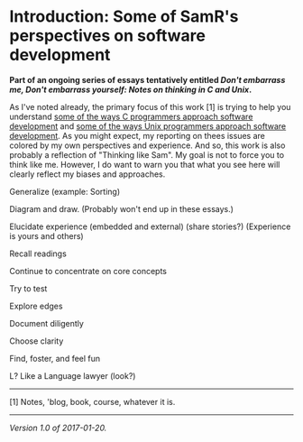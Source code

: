 Introduction: Some of SamR's perspectives on software development
=================================================================

**Part of an ongoing series of essays tentatively entitled _Don't embarrass
me, Don't embarrass yourself: Notes on thinking in C and Unix_.**

As I've noted already, the primary focus of this work [1] is trying to
help you understand [some of the ways C programmers approach software
development](cnix-thinking-in-c) and [some of the ways Unix programmers
approach software development](cnix-thinking-in-unix).  As you might
expect, my reporting on thees issues are colored by my own perspectives
and experience.  And so, this work is also probably a reflection of
"Thinking like Sam".  My goal is not to force you to think like me.
However, I do want to warn you that what you see here will clearly
reflect my biases and approaches.

Generalize (example: Sorting)

Diagram and draw.  (Probably won't end up in these essays.)

Elucidate experience (embedded and external) (share stories?)
(Experience is yours and others)

Recall readings

Continue to concentrate on core concepts

Try to test

Explore edges

Document diligently

Choose clarity

Find, foster, and feel fun

L? Like a Language lawyer (look?)

---

[1] Notes, 'blog, book, course, whatever it is.

---

*Version 1.0 of 2017-01-20.*
